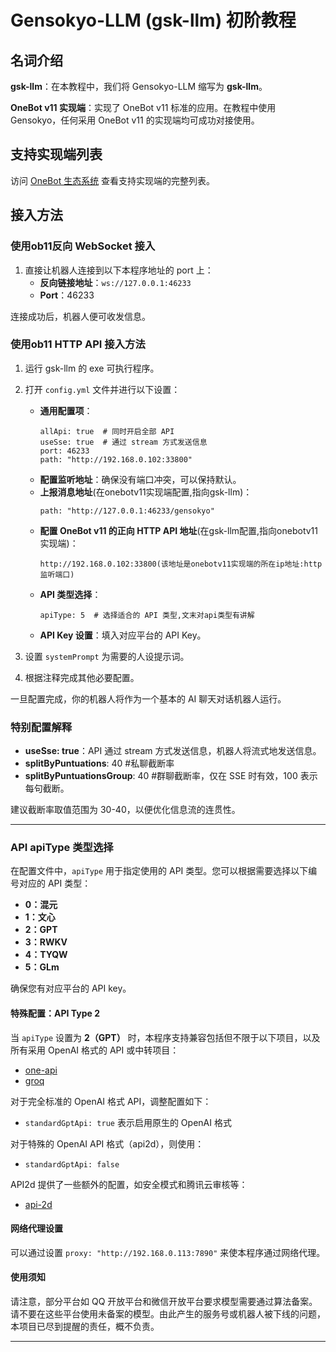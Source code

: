 
# Gensokyo-LLM (gsk-llm) 初阶教程

## 名词介绍
**gsk-llm**：在本教程中，我们将 Gensokyo-LLM 缩写为 **gsk-llm**。

**OneBot v11 实现端**：实现了 OneBot v11 标准的应用。在教程中使用 Gensokyo，任何采用 OneBot v11 的实现端均可成功对接使用。

## 支持实现端列表
访问 [OneBot 生态系统](https://onebot.dev/ecosystem.html) 查看支持实现端的完整列表。

## 接入方法

### 使用ob11反向 WebSocket 接入
1. 直接让机器人连接到以下本程序地址的 port 上：
   - **反向链接地址**：`ws://127.0.0.1:46233`
   - **Port**：46233

连接成功后，机器人便可收发信息。

### 使用ob11 HTTP API 接入方法
1. 运行 gsk-llm 的 exe 可执行程序。
2. 打开 `config.yml` 文件并进行以下设置：
   - **通用配置项**：
     ```
     allApi: true  # 同时开启全部 API
     useSse: true  # 通过 stream 方式发送信息
     port: 46233
     path: "http://192.168.0.102:33800"
     ```
   - **配置监听地址**：确保没有端口冲突，可以保持默认。
   - **上报消息地址**(在onebotv11实现端配置,指向gsk-llm)：
     ```
     path: "http://127.0.0.1:46233/gensokyo"
     ```
   - **配置 OneBot v11 的正向 HTTP API 地址**(在gsk-llm配置,指向onebotv11实现端)：
     ```
     http://192.168.0.102:33800(该地址是onebotv11实现端的所在ip地址:http监听端口)
     ```
   - **API 类型选择**：
     ```
     apiType: 5  # 选择适合的 API 类型,文末对api类型有讲解
     ```
   - **API Key 设置**：填入对应平台的 API Key。

3. 设置 `systemPrompt` 为需要的人设提示词。

4. 根据注释完成其他必要配置。

一旦配置完成，你的机器人将作为一个基本的 AI 聊天对话机器人运行。

### 特别配置解释
- **useSse: true**：API 通过 stream 方式发送信息，机器人将流式地发送信息。
- **splitByPuntuations**: 40  #私聊截断率
- **splitByPuntuationsGroup**: 40  #群聊截断率，仅在 SSE 时有效，100 表示每句截断。

建议截断率取值范围为 30-40，以便优化信息流的连贯性。

---

### API apiType 类型选择

在配置文件中，`apiType` 用于指定使用的 API 类型。您可以根据需要选择以下编号对应的 API 类型：

- **0：混元**
- **1：文心**
- **2：GPT**
- **3：RWKV**
- **4：TYQW**
- **5：GLm**

确保您有对应平台的 API key。

#### 特殊配置：API Type 2

当 `apiType` 设置为 **2（GPT）** 时，本程序支持兼容包括但不限于以下项目，以及所有采用 OpenAI 格式的 API 或中转项目：

- [one-api](https://github.com/songquanpeng/one-api)
- [groq](https://console.groq.com)

对于完全标准的 OpenAI 格式 API，调整配置如下：
- `standardGptApi: true` 表示启用原生的 OpenAI 格式

对于特殊的 OpenAI API 格式（api2d），则使用：
- `standardGptApi: false`

API2d 提供了一些额外的配置，如安全模式和腾讯云审核等：
- [api-2d](https://api2d.com/)

#### 网络代理设置

可以通过设置 `proxy: "http://192.168.0.113:7890"` 来使本程序通过网络代理。

#### 使用须知

请注意，部分平台如 QQ 开放平台和微信开放平台要求模型需要通过算法备案。请不要在这些平台使用未备案的模型。由此产生的服务号或机器人被下线的问题，本项目已尽到提醒的责任，概不负责。

---